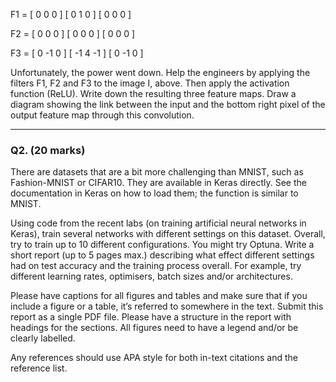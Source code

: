 F1 =
[ 0  0  0 ]
[ 0  1  0 ]
[ 0  0  0 ]

F2 =
[ 0  0  0 ]
[ 0  0  0 ]
[ 0  0  0 ]

F3 =
[  0  -1   0 ]
[ -1   4  -1 ]
[  0  -1   0 ]

Unfortunately, the power went down. Help the engineers by applying the filters F1, F2 and F3 to the image I, above. Then apply the activation function (ReLU). Write down the resulting three feature maps. Draw a diagram showing the link between the input and the bottom right pixel of the output feature map through this convolution.

---

### Q2. (20 marks)

There are datasets that are a bit more challenging than MNIST, such as Fashion-MNIST or CIFAR10. They are available in Keras directly. See the documentation in Keras on how to load them; the function is similar to MNIST.

Using code from the recent labs (on training artificial neural networks in Keras), train several networks with different settings on this dataset. Overall, try to train up to 10 different configurations. You might try Optuna. Write a short report (up to 5 pages max.) describing what effect different settings had on test accuracy and the training process overall. For example, try different learning rates, optimisers, batch sizes and/or architectures.

Please have captions for all figures and tables and make sure that if you include a figure or a table, it’s referred to somewhere in the text. Submit this report as a single PDF file. Please have a structure in the report with headings for the sections. All figures need to have a legend and/or be clearly labelled.

Any references should use APA style for both in-text citations and the reference list.

